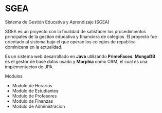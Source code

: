 # SGEA

Sistema de Gestión Educativa y Aprendizaje (SGEA)

SGEA es un proyecto con la finalidad de satisfacer los procedimientos principales de la gestion educativa y financiera de colegios.  El proyecto fue orientado al sistema bajo el que operan los colegios de republica dominicana en la actualidad.

Es un sistema web desarrollado en **Java** utilizando **PrimeFaces**. **MongoDB** es el gestor de base datos usado y **Morphia** como ORM, el cual es una implementacion de JPA.

Modulos

- Modulo de Horarios
- Modulo de Estudiantes
- Modulo de Profesores
- Modulo de Finanzas
- Modulo de Administracion

